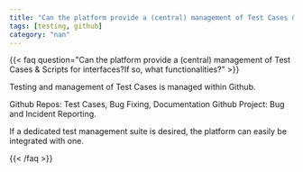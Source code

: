 ```yaml
---
title: "Can the platform provide a (central) management of Test Cases & Scripts for interfaces?If so, what functionalities?"
tags: [testing, github]
category: "nan"
---
```


<!-- QUESTION -->

{{< faq question="Can the platform provide a (central) management of Test Cases & Scripts for interfaces?If so, what functionalities?" >}}

<!-- ANSWER -->

Testing and management of Test Cases is managed within Github.

Github Repos: Test Cases, Bug Fixing, Documentation
Github Project: Bug and Incident Reporting.

If a dedicated test management suite is desired, the platform can easily be integrated with one.

{{< /faq >}}
